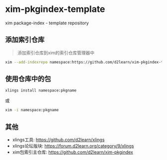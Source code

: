 # xim-pkgindex-template

xim package-index - template repository

## 添加索引仓库

> 添加索引仓库到xim的索引仓库管理器中

```bash
xim --add-indexrepo namespace:https://github.com/d2learn/xim-pkgindex-template.git
```

## 使用仓库中的包

```bash
xlings install namespace:pkgname
```
或
```bash
xim -i namespace:pkgname
```

## 其他

- xlings工具: https://github.com/d2learn/xlings
- xlings论坛版块: https://forum.d2learn.org/category/9/xlings
- xim包索引主仓库: https://github.com/d2learn/xim-pkgindex
